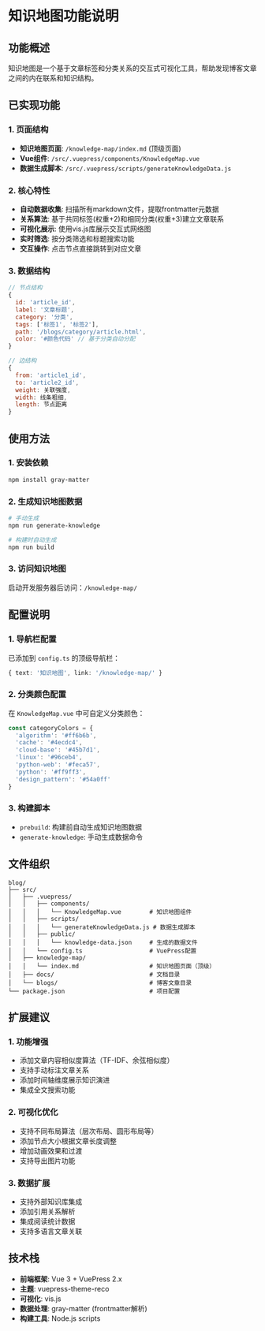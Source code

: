 # 知识地图功能说明

## 功能概述
知识地图是一个基于文章标签和分类关系的交互式可视化工具，帮助发现博客文章之间的内在联系和知识结构。

## 已实现功能

### 1. 页面结构
- **知识地图页面**: `/knowledge-map/index.md` (顶级页面)
- **Vue组件**: `/src/.vuepress/components/KnowledgeMap.vue`
- **数据生成脚本**: `/src/.vuepress/scripts/generateKnowledgeData.js`

### 2. 核心特性
- **自动数据收集**: 扫描所有markdown文件，提取frontmatter元数据
- **关系算法**: 基于共同标签(权重+2)和相同分类(权重+3)建立文章联系
- **可视化展示**: 使用vis.js库展示交互式网络图
- **实时筛选**: 按分类筛选和标题搜索功能
- **交互操作**: 点击节点直接跳转到对应文章

### 3. 数据结构
```javascript
// 节点结构
{
  id: 'article_id',
  label: '文章标题', 
  category: '分类',
  tags: ['标签1', '标签2'],
  path: '/blogs/category/article.html',
  color: '#颜色代码' // 基于分类自动分配
}

// 边结构
{
  from: 'article1_id',
  to: 'article2_id', 
  weight: 关联强度,
  width: 线条粗细,
  length: 节点距离
}
```

## 使用方法

### 1. 安装依赖
```bash
npm install gray-matter
```

### 2. 生成知识地图数据
```bash
# 手动生成
npm run generate-knowledge

# 构建时自动生成
npm run build
```

### 3. 访问知识地图
启动开发服务器后访问：`/knowledge-map/`

## 配置说明

### 1. 导航栏配置
已添加到 `config.ts` 的顶级导航栏：
```typescript
{ text: '知识地图', link: '/knowledge-map/' }
```

### 2. 分类颜色配置
在 `KnowledgeMap.vue` 中可自定义分类颜色：
```javascript
const categoryColors = {
  'algorithm': '#ff6b6b',
  'cache': '#4ecdc4', 
  'cloud-base': '#45b7d1',
  'linux': '#96ceb4',
  'python-web': '#feca57',
  'python': '#ff9ff3',
  'design_pattern': '#54a0ff'
}
```

### 3. 构建脚本
- `prebuild`: 构建前自动生成知识地图数据
- `generate-knowledge`: 手动生成数据命令

## 文件组织

```
blog/
├── src/
│   ├── .vuepress/
│   │   ├── components/
│   │   │   └── KnowledgeMap.vue        # 知识地图组件
│   │   ├── scripts/
│   │   │   └── generateKnowledgeData.js # 数据生成脚本
│   │   ├── public/
│   │   │   └── knowledge-data.json     # 生成的数据文件
│   │   └── config.ts                   # VuePress配置
│   ├── knowledge-map/
│   │   └── index.md                    # 知识地图页面（顶级）
│   ├── docs/                           # 文档目录
│   └── blogs/                          # 博客文章目录
└── package.json                        # 项目配置
```

## 扩展建议

### 1. 功能增强
- 添加文章内容相似度算法（TF-IDF、余弦相似度）
- 支持手动标注文章关系
- 添加时间轴维度展示知识演进
- 集成全文搜索功能

### 2. 可视化优化
- 支持不同布局算法（层次布局、圆形布局等）
- 添加节点大小根据文章长度调整
- 增加动画效果和过渡
- 支持导出图片功能

### 3. 数据扩展
- 支持外部知识库集成
- 添加引用关系解析
- 集成阅读统计数据
- 支持多语言文章关联

## 技术栈
- **前端框架**: Vue 3 + VuePress 2.x
- **主题**: vuepress-theme-reco
- **可视化**: vis.js
- **数据处理**: gray-matter (frontmatter解析)
- **构建工具**: Node.js scripts